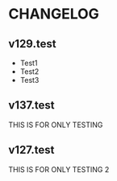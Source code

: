 # CHANGELOG

## v129.test
- Test1
- Test2
- Test3

## v137.test
THIS IS FOR ONLY TESTING

## v127.test
THIS IS FOR ONLY TESTING 2
